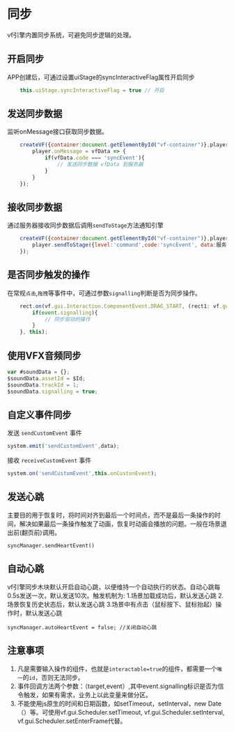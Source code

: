 # 同步

vf引擎内置同步系统，可避免同步逻辑的处理。

## 开启同步

APP创建后，可通过设置uiStage的syncInteractiveFlag属性开启同步

``` js
    this.uiStage.syncInteractiveFlag = true // 开启
```

## 发送同步数据

监听onMessage接口获取同步数据。

``` js
    createVF({container:document.getElementById("vf-container")},player=>{
        player.onMessage = vfData => {
            if(vfData.code === 'syncEvent'){
                // 发送同步数据 vfData 到服务器
            }
        }
    });

```

## 接收同步数据

通过服务器接收同步数据后调用`sendToStage`方法通知引擎

``` js
    createVF({container:document.getElementById("vf-container")},player=>{
        player.sendToStage({level:'command',code:'syncEvent', data:服务器传来的vfData数据});
    });

```

## 是否同步触发的操作

在常规`点击`,`拖拽`等事件中，可通过参数`signalling`判断是否为同步操作。

``` js
    rect.on(vf.gui.Interaction.ComponentEvent.DRAG_START, (rect1: vf.gui.Rect, event:any) => {
        if(event.signalling){
            // 同步驱动的操作
        }
    }, this);
```

## 使用VFX音频同步

``` js
var #soundData = {};
$soundData.assetId = $Id;
$soundData.trackId = 1;
$soundData.signalling = true;
```

## 自定义事件同步

发送 `sendCustomEvent` 事件

``` js
system.emit('sendCustomEvent',data);
```

接收 `receiveCustomEvent` 事件

``` js
system.on('sendCustomEvent',this.onCustonEvent);
```

## 发送心跳

主要目的用于恢复时，将时间对齐到最后一个时间点，而不是最后一条操作的时间，解决如果最后一条操作触发了动画，恢复时动画会播放的问题。一般在场景退出前(翻页前)调用。
```
syncManager.sendHeartEvent()
```

## 自动心跳
vf引擎同步木块默认开启自动心跳，以便维持一个自动执行的状态。自动心跳每0.5s发送一次，默认发送10次。触发机制为:
1.场景加载成功后，默认发送心跳
2.场景恢复历史状态后，默认发送心跳
3.场景中有点击（鼠标按下、鼠标抬起）操作时，默认发送心跳
```
syncManager.autoHeartEvent = false; //关闭自动心跳
```

## 注意事项

1. 凡是需要输入操作的组件，也就是`interactable=true`的组件，都需要一个`唯一`的`id`，否则无法同步。
1. 事件回调方法两个参数：（target,event）,其中event.signalling标识是否为信令触发，如果有需求，业务上以此变量来做分区。
2. 不能使用js原生的时间和日期函数，如setTimeout，setInterval，new Date（）等。可使用vf.gui.Scheduler.setTimeout, vf.gui.Scheduler.setInterval, vf.gui.Scheduler.setEnterFrame代替。